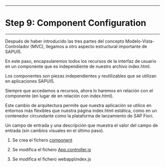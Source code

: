 ********************************
# Step 9: Component Configuration
********************************

Después de haber introducido las tres partes del concepto Modelo-Vista-Controlador (MVC), 
llegamos a otro aspecto estructural importante de SAPUI5.


En este paso, encapsularemos todos los recursos de la interfaz de usuario en un componente 
que es independiente de nuestro archivo index.html.


Los componentes son piezas independientes y reutilizables que se utilizan en aplicaciones SAPUI5.


Siempre que accedamos a recursos, ahora lo haremos en relación con el componente 
(en lugar de en relación con index.html).


Este cambio de arquitectura permite que nuestra aplicación se utilice en entornos más flexibles
que nuestra página index.html estática, como en un contenedor circundante como la plataforma de lanzamiento de SAP Fiori.


Un campo de entrada y una descripción que muestra el valor del campo de entrada 
(sin cambios visuales en el último paso).


1. Se crea el fichero [component](webapp/Component.js)

2. Se modifica el fichero [App.controller.js](webapp/controller/App.controller.js)

3. Se modifica el fichero webapp\index.js